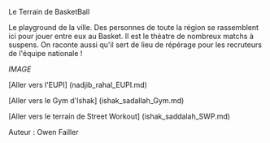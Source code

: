 Le Terrain de BasketBall

Le playground de la ville. Des personnes de toute la région se rassemblent ici pour jouer entre eux
au Basket. Il est le théatre de nombreux matchs à suspens. On raconte aussi qu'il sert de lieu de 
répérage pour les recruteurs de l'équipe nationale !


*IMAGE*

[Aller vers l'EUPI]
(nadjib_rahal_EUPI.md)

[Aller vers le Gym d'Ishak]
(ishak_sadallah_Gym.md)

[Aller vers le terrain de Street Workout]
(ishak_saddalah_SWP.md)

Auteur : Owen Failler
